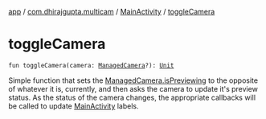 [app](../../index.md) / [com.dhirajgupta.multicam](../index.md) / [MainActivity](index.md) / [toggleCamera](./toggle-camera.md)

# toggleCamera

`fun toggleCamera(camera: `[`ManagedCamera`](../../com.dhirajgupta.multicam.services/-managed-camera/index.md)`?): `[`Unit`](https://kotlinlang.org/api/latest/jvm/stdlib/kotlin/-unit/index.html)

Simple function that sets the [ManagedCamera.isPreviewing](../../com.dhirajgupta.multicam.services/-managed-camera/is-previewing.md) to the opposite of whatever it is, currently, and
then asks the camera to update it's preview status.
As the status of the camera changes, the appropriate callbacks will be called to update [MainActivity](index.md) labels.

